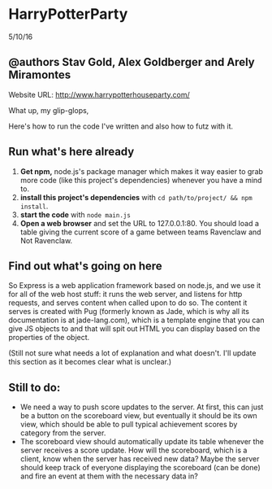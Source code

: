 # HarryPotterParty
5/10/16

## @authors Stav Gold, Alex Goldberger and Arely Miramontes

Website URL: http://www.harrypotterhouseparty.com/

What up, my glip-glops,

Here's how to run the code I've written and also how to futz with it.

## Run what's here already
1. **Get npm,** node.js's package manager which makes it way easier to grab more code (like this project's dependencies) whenever you have a mind to.
2. **install this project's dependencies** with `cd path/to/project/ && npm install`.
3. **start the code** with `node main.js`
4. **Open a web browser** and set the URL to 127.0.0.1:80. You should load a table giving the current score of a game between teams Ravenclaw and Not Ravenclaw.

## Find out what's going on here
So Express is a web application framework based on node.js, and we use it for all of the web host stuff: it runs the web server, and listens for http requests, and serves content when called upon to do so. The content it serves is created with Pug (formerly known as Jade, which is why all its documentation is at jade-lang.com), which is a template engine that you can give JS objects to and that will spit out HTML you can display based on the properties of the object.

(Still not sure what needs a lot of explanation and what doesn't. I'll update this section as it becomes clear what is unclear.)

## Still to do:
* We need a way to push score updates to the server. At first, this can just be a button on the scoreboard view, but eventually it should be its own view, which should be able to pull typical achievement scores by category from the server.
* The scoreboard view should automatically update its table whenever the server receives a score update. How will the scoreboard, which is a client, know when the server has received new data? Maybe the server should keep track of everyone displaying the scoreboard (can be done) and fire an event at them with the necessary data in?

